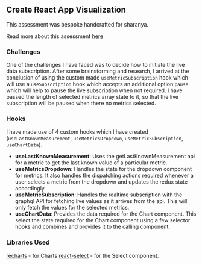 ## Create React App Visualization

This assessment was bespoke handcrafted for sharanya.

Read more about this assessment [here](https://react.eogresources.com)

### Challenges

One of the challenges I have faced was to decide how to initiate the live data subscription. After some brainstorming and research, I arrived at the conclusion of using the custom made `useMetricSubscription` hook which will use a `useSubscription` hook which accepts an additional option `pause` which will help to pause the live subscription when not required. I have passed the length of selected metrics array state to it, so that the live subscription will be paused when there no metrics selected.

### Hooks

I have made use of 4 custom hooks which I have created (`useLastKnownMeasurement`, `useMetricsDropdown`, `useMetricSubscription`, `useChartData`).

- **useLastKnownMeasurement**: Uses the getLastKnownMeasurement api for a metric to get the last known value of a particular metric.
- **useMetricsDropdown**: Handles the state for the dropdown component for metrics. It also handles the dispatching actions required whenever a user selects a metric from the dropdown and updates the redux state accordingly.
- **useMetricSubscription**: Handles the realtime subscription with the graphql API for fetching live values as it arrives from the api. This will only fetch the values for the selected metrics.
- **useChartData**: Provides the data required for the Chart component. This select the state required for the Chart component using a few selector hooks and combines and provides it to the calling component.

### Libraries Used

[recharts](https://github.com/recharts/recharts) - for Charts
[react-select](https://github.com/JedWatson/react-select) - for the Select component.